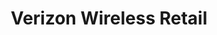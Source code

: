 ---
title: "Verizon Wireless Retail"
url: /indianapolis/verizon-wireless-retail/
shop: mobile phone
---